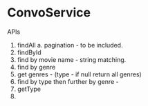 # ConvoService

APIs
1. findAll
   a. pagination - to be included.
2. findById
3. find by movie name - string matching.
4. find by genre
5. get genres - (type - if null return all genres)
6. find by type then further by genre - 
7. getType
8. 